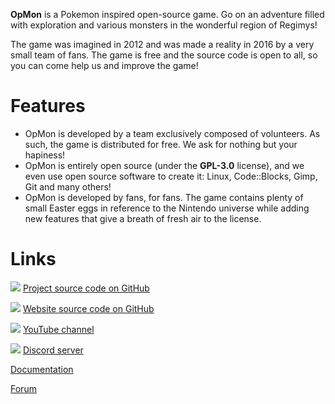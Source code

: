 **OpMon** is a Pokemon inspired open-source game. Go on an adventure filled with
exploration and various monsters in the wonderful region of Regimys!

The game was imagined in 2012 and was made a reality in 2016 by a very small
team of fans. The game is free and the source code is open to all, so you can
come help us and improve the game!

# Features

* OpMon is developed by a team exclusively composed of volunteers. As such, the
  game is distributed for free. We ask for nothing but your hapiness!
* OpMon is entirely open source (under the **GPL-3.0** license), and we even use
  open source software to create it: Linux, Code::Blocks, Gimp, Git and many
  others!
* OpMon is developed by fans, for fans. The game contains plenty of small Easter
  eggs in reference to the Nintendo universe while adding new features that give
  a breath of fresh air to the license.

# Links

![](../icon-github.png) [Project source code on GitHub](https://github.com/OpMonTeam/OpMon)

![](../icon-github.png) [Website source code on GitHub](https://github.com/OpMonTeam/OpMon-Website)

![](../icon-youtube.png) [YouTube channel](https://www.youtube.com/channel/UCcAW70kcQi3I-H49LfB76Gg)

![](../icon-discord.png) [Discord server](https://discord.gg/mvS67qu)

[Documentation](https://opmon-game.ga/pages/doc)

[Forum](https://sourceforge.net/p/opmonlazuli/discussion/)
